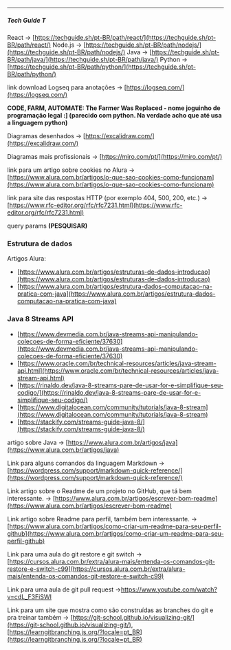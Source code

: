 ___
##### Tech Guide T

React → [https://techguide.sh/pt-BR/path/react/](https://techguide.sh/pt-BR/path/react/)
Node.js → [https://techguide.sh/pt-BR/path/nodejs/](https://techguide.sh/pt-BR/path/nodejs/)
Java → [https://techguide.sh/pt-BR/path/java/](https://techguide.sh/pt-BR/path/java/)
Python → [https://techguide.sh/pt-BR/path/python/](https://techguide.sh/pt-BR/path/python/)

link download Logseq para anotações → [https://logseq.com/](https://logseq.com/)

**CODE, FARM, AUTOMATE: The Farmer Was Replaced - nome joguinho de programação legal :] (parecido com python. Na verdade acho que até usa a linguagem python)**

Diagramas desenhados → [https://excalidraw.com/](https://excalidraw.com/)

Diagramas mais profissionais → [https://miro.com/pt/](https://miro.com/pt/)

link para um artigo sobre cookies no Alura → [https://www.alura.com.br/artigos/o-que-sao-cookies-como-funcionam](https://www.alura.com.br/artigos/o-que-sao-cookies-como-funcionam)

link para site das respostas HTTP (por exemplo 404, 500, 200, etc.) → [https://www.rfc-editor.org/rfc/rfc7231.html](https://www.rfc-editor.org/rfc/rfc7231.html)

query params **(PESQUISAR)**

### Estrutura de dados

Artigos Alura:

- [https://www.alura.com.br/artigos/estruturas-de-dados-introducao](https://www.alura.com.br/artigos/estruturas-de-dados-introducao)
- [https://www.alura.com.br/artigos/estrutura-dados-computacao-na-pratica-com-java](https://www.alura.com.br/artigos/estrutura-dados-computacao-na-pratica-com-java)

### Java 8 Streams API

- [https://www.devmedia.com.br/java-streams-api-manipulando-colecoes-de-forma-eficiente/37630](https://www.devmedia.com.br/java-streams-api-manipulando-colecoes-de-forma-eficiente/37630)
- [https://www.oracle.com/br/technical-resources/articles/java-stream-api.html](https://www.oracle.com/br/technical-resources/articles/java-stream-api.html)
- [https://rinaldo.dev/java-8-streams-pare-de-usar-for-e-simplifique-seu-codigo/](https://rinaldo.dev/java-8-streams-pare-de-usar-for-e-simplifique-seu-codigo/)
- [https://www.digitalocean.com/community/tutorials/java-8-stream](https://www.digitalocean.com/community/tutorials/java-8-stream)
- [https://stackify.com/streams-guide-java-8/](https://stackify.com/streams-guide-java-8/)

artigo sobre Java → [https://www.alura.com.br/artigos/java](https://www.alura.com.br/artigos/java)

Link para alguns comandos da linguagem Markdown → [https://wordpress.com/support/markdown-quick-reference/](https://wordpress.com/support/markdown-quick-reference/)

Link artigo sobre o Readme de um projeto no GitHub, que tá bem interessante. → [https://www.alura.com.br/artigos/escrever-bom-readme](https://www.alura.com.br/artigos/escrever-bom-readme)

Link artigo sobre Readme para perfil, também bem interessante. → [https://www.alura.com.br/artigos/como-criar-um-readme-para-seu-perfil-github](https://www.alura.com.br/artigos/como-criar-um-readme-para-seu-perfil-github)

Link para uma aula do git restore e git switch → [https://cursos.alura.com.br/extra/alura-mais/entenda-os-comandos-git-restore-e-switch-c99](https://cursos.alura.com.br/extra/alura-mais/entenda-os-comandos-git-restore-e-switch-c99)

Link para uma aula de git pull request →https://www.youtube.com/watch?v=cdL_F3FiSWI

Link para um site que mostra como são construídas as branches do git e pra treinar também → [https://git-school.github.io/visualizing-git/](https://git-school.github.io/visualizing-git/), [https://learngitbranching.js.org/?locale=pt_BR](https://learngitbranching.js.org/?locale=pt_BR)